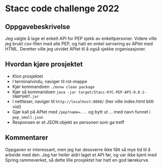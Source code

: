 # Stacc code challenge 2022

## Oppgavebeskrivelse
Jeg valgte å lage et enkelt API for PEP sjekk av enkeltpersoner. Videre ville jeg brukt csv-filen med alle PEP, og hatt en enkel servering av APIet med HTML. Deretter ville jeg utvidet APIet til å også sjekke organisasjoner.


## Hvordan kjøre prosjektet
- Klon prosjektet
- I terminalvindu, naviger til rot-mappe
- Kjør kommandoen `./mvnw clean package`
- Kjør så kommandoen `java -jar target/Stacc-KYC-PEP-API-0.0.1-SNAPSHOT.jar`
- I nettleser, naviger til `http://localhost:8080/` (her ville index.html blitt vist)
- Gjør kall på APIet med `/pep?name=...` og bytt ut ... med navn funnet i `pep_small.json`
- Responsen er et JSON objekt av personen som ga treff

## Kommentarer
Oppgaven er interessant, men jeg har dessverre ikke fått så mye tid til å arbeide med den. Jeg har heller aldri laget et API før, og var ikke kjent med Spring rammeverket, så dette lille prosjektet har hatt en god lærekurve.
